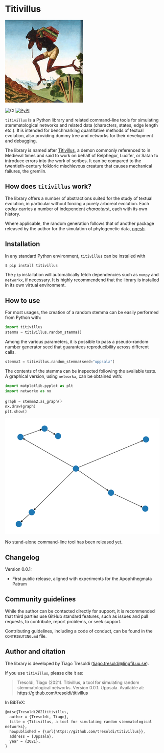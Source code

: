 # Titivillus

![Titivillus](https://raw.githubusercontent.com/tresoldi/titivillus/main/docs/titivillus.png)

![CI](https://github.com/tresoldi/titivillus/workflows/CI/badge.svg)
[![PyPI](https://img.shields.io/pypi/v/titivillus.svg)](https://pypi.org/project/titivillus)

`titivillus` is a Python library and related command-line tools for simulating 
stemmatological networks and related data (characters, states, edge length etc.). It 
is intended for benchmarking quantitative methods of textual evolution, also providing 
dummy tree and networks for their development and debugging.

The library is named after [Titivillus](https://en.wikipedia.org/wiki/Titivillus), a 
demon commonly referenced to in Medieval times and said to work on behalf of Belphegor,
Lucifer, or Satan to introduce errors 
into the work of scribes. It can be compared to the twentieth-century folkloric 
mischievous creature that causes mechanical failures, the gremlin.

## How does `titivillus` work?

The library offers a number of abstractions suited for the study of textual evolution, 
in particular without forcing a purely arboreal evolution. Each *codex* carries a 
number of independent *characters*t, each with its own history.

Where applicable, the random generation follows that of another package released by 
the author for the simulation of phylogenetic data, [ngesh](https://pypi.org/project/ngesh/).

## Installation

In any standard Python environment, `titivillus` can be installed with

```bash
$ pip install titivillus
```

The `pip` installation will automatically fetch dependencies such as `numpy` and 
`networkx`, if necessary. It is highly recommendend that the library is installed in 
its own virtual environment.

## How to use

For most usages, the creation of a random stemma can be easily performed from Python with:

```python
import titivillus
stemma = titivillus.random_stemma()
```

Among the various parameters, it is possible to pass a pseudo-random number generator 
seed that guarantees reproducibility across different calls. 

```python
stemma2 = titivillus.random_stemma(seed="uppsala")
```

The contents of the stemma can be inspected following the available tests. A graphical 
version, using `networkx`, can be obtained with:

```python
import matplotlib.pyplot as plt
import networkx as nx

graph = stemma2.as_graph()
nx.draw(graph)
plt.show()
```


![random stemma](https://raw.githubusercontent.com/tresoldi/titivillus/main/docs/graph1.png)

No stand-alone command-line tool has been released yet.

## Changelog

Version 0.0.1:

  - First public release, aligned with experiments for the Apophthegmata Patrum

## Community guidelines

While the author can be contacted directly for support, it is recommended that third 
parties use GitHub standard features, such as issues and pull requests, to contribute, 
report problems, or seek support.

Contributing guidelines, including a code of conduct, can be found in the
`CONTRIBUTING.md` file.

## Author and citation

The library is developed by Tiago Tresoldi (tiago.tresoldi@lingfil.uu.se).

If you use `titivillus`, please cite it as:

> Tresoldi, Tiago (2021). Titivillus, a tool for simulating random stemmatological 
> networks. Version 0.0.1. Uppsala. Available at: https://github.com/tresoldi/titivillus

In BibTeX:

```
@misc{Tresoldi2021titivillus,
  author = {Tresoldi, Tiago},
  title = {Titivillus, a tool for simulating random stemmatological networks},
  howpublished = {\url{https://github.com/tresoldi/titivillus}},
  address = {Uppsala},
  year = {2021},
}